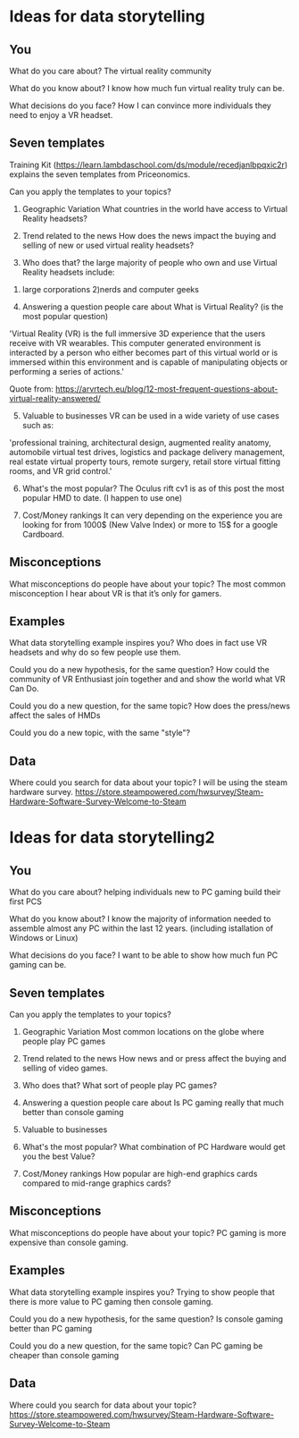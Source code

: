 # Ideas for data storytelling

## You

What do you care about?
The virtual reality community

What do you know about?
I know how much fun virtual reality truly can be.

What decisions do you face?
How I can convince more individuals they need to enjoy a VR headset.

## Seven templates

Training Kit (https://learn.lambdaschool.com/ds/module/recedjanlbpqxic2r) explains the seven templates from Priceonomics.

Can you apply the templates to your topics? 

1. Geographic Variation
What countries in the world have access to Virtual Reality headsets?

2. Trend related to the news
How does the news impact the buying and selling of new or used
virtual reality headsets?

3. Who does that?
the large majority of people who own and use Virtual Reality headsets include:
  1) large corporations
  2)nerds and computer geeks

4. Answering a question people care about
What is Virtual Reality? (is the most popular question)

'Virtual Reality (VR) is the full immersive 3D experience that the users receive with VR wearables. This computer generated environment     is interacted by a person who either becomes part of this virtual world or is immersed within this environment and is capable of                                          manipulating objects or performing a series of actions.'

Quote from: https://arvrtech.eu/blog/12-most-frequent-questions-about-virtual-reality-answered/

5. Valuable to businesses
VR can be used in a wide variety of use cases such as:

'professional training, architectural design, augmented reality anatomy, automobile virtual test drives, logistics and package delivery management, real estate virtual property tours, remote surgery, retail store virtual fitting rooms, and VR grid control.'

6. What's the most popular?
The Oculus rift cv1 is as of this post the most popular HMD to date. (I happen to use one)

7. Cost/Money rankings
It can very depending on the experience you are looking for from 1000$ (New Valve Index) or more to 15$ for a google Cardboard.

## Misconceptions

What misconceptions do people have about your topic?
The most common misconception I hear about VR is that it’s only for gamers.

## Examples

What data storytelling example inspires you?
Who does in fact use VR headsets and why do so few people use them.

Could you do a new hypothesis, for the same question?
How could the community of VR Enthusiast join together and and show the world what VR Can Do.

Could you do a new question, for the same topic?
How does the press/news affect the sales of HMDs

Could you do a new topic, with the same "style"?


## Data

Where could you search for data about your topic?
I will be using the steam hardware survey.
https://store.steampowered.com/hwsurvey/Steam-Hardware-Software-Survey-Welcome-to-Steam

# Ideas for data storytelling2

## You

What do you care about?
helping individuals new to PC gaming build their first PCS

What do you know about?
I know the majority of information needed to assemble almost any PC within the last 12 years.
(including istallation of Windows or Linux)

What decisions do you face?
I want to be able to show how much fun PC gaming can be.

## Seven templates

Can you apply the templates to your topics? 

1. Geographic Variation
Most common locations on the globe where people play PC games

2. Trend related to the news
How news and or press affect the buying and selling of video games.

3. Who does that?
What sort of people play PC games?

4. Answering a question people care about
Is PC gaming really that much better than console gaming

5. Valuable to businesses


6. What's the most popular?
What combination of PC Hardware would get you the best Value?

7. Cost/Money rankings
How popular are high-end graphics cards compared to mid-range graphics cards?

## Misconceptions

What misconceptions do people have about your topic?
PC gaming is more expensive than console gaming.

## Examples

What data storytelling example inspires you?
Trying to show people that there is more value to PC gaming then console gaming.

Could you do a new hypothesis, for the same question?
Is console gaming better than PC gaming

Could you do a new question, for the same topic?
Can PC gaming be cheaper than console gaming

## Data

Where could you search for data about your topic?
https://store.steampowered.com/hwsurvey/Steam-Hardware-Software-Survey-Welcome-to-Steam
